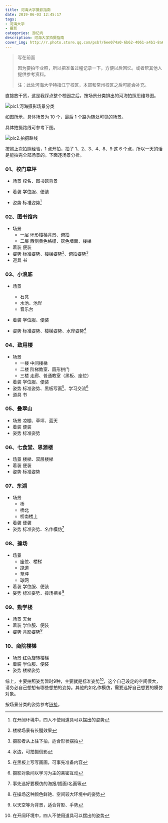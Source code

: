 ```yaml
---
title: 河海大学摄影指南
date: 2019-06-03 12:45:17
tags:
- 河海大学
- 摄影
categories: 游记向
description: 河海大学拍摄指南
cover_img: http://r.photo.store.qq.com/psb?/6ee074a0-6b62-4061-a4b1-8a668bfe6415/2W9q1Z6rIt5hEZ954DzH9qE9vjp*aJH8b8vK.gTyw78!/o/dL8AAAAAAAAA&ek=1&kp=1&pt=0&bo=sASwBEAGQAYRMAc!&tl=3&su=0102773473&tm=1569654000&sce=0-12-12&rf=2-9
---
```




> 写在前面
>
> 因为要拍毕业照，所以把准备过程记录一下，方便以后回忆。或者帮其他人提供参考资料。
>
> 注：此处河海大学特指江宁校区，本部和常州校区之后可能会补充。



直接放干货，这是我踩点整个校园之后，按场景分类排出的河海拍照思维导图。

![pic1.河海摄影场景分类](https://cdn.jsdelivr.net/gh/yefcion/PicData@master/img/20198.png)

如图所示，具体场景为 10 个，最后 1 个路为随处可见的场景。

具体拍摄路线可参考下图。

![pic2.拍摄路线](https://cdn.jsdelivr.net/gh/yefcion/PicData@master/img/20190528224021.png)



按照上次拍照经验，1 点开拍，拍了 1、2、3、4、8、9 这 6 个点，所以一天的话是能拍完全部场景的。下面逐场景分析。



### 01、校门草坪

- 场景 校名、图书馆背景
- 着装 学位服、便装

- 姿势 标准姿势[^1]

### 02、图书馆内

- 场景
  - 一层 环形楼梯背景、俯拍
  - 二层 西侧黄色格栅、灰色墙面、楼梯
- 着装 便装
- 姿势 标准姿势、楼梯姿势[^2]、俯拍姿势[^3]
- 道具 书

### 03、小浪底

- 场景 
  - 石凳
  - 水池、池岸
  - 音乐台
- 着装 学位服、便装

- 姿势 标准姿势、楼梯姿势、水岸姿势[^4]

### 04、致用楼

- 场景
  - 一楼 中间楼梯
  - 二楼 阶梯教室、圆形拱门
  - 三楼 走廊、普通教室（黑板、座位）
- 着装 学位服、便装
- 姿势 标准姿势、黑板写画[^5]、学习交流[^6]
- 道具 书

### 05、叠翠山

- 场景 凉棚、草坪、蓝天
- 着装 便装
- 姿势 标准姿势

### 06、七食堂、思源楼

- 场景 楼梯、双层楼梯
- 着装 便装
- 姿势 标准姿势

### 07、东湖

- 场景
  - 桥
  - 桥北
  - 桥南楼上
- 着装 便装
- 姿势 标准姿势、名作模仿[^7]

### 08、操场

- 场景
  - 座位、楼梯
  - 跑道
  - 草坪
  - 球网
- 着装 学位服、便装
- 姿势 标准姿势、操场相关[^8]

### 09、勤学楼

- 场景 天台
- 着装 学位服、便装
- 姿势 背影姿势[^9]

### 10、商院楼梯

- 场景 红色旋转楼梯
- 着装 学位服、便装
- 姿势 楼梯姿势



综上，主要拍照姿势暂时9种，主要就是标准姿势[^1]，这个自己设定的空间很大，请务必自己想想有哪些想拍的姿势。其他的如名作模仿，需要选好自己想要的模仿对象。

按场景分类的姿势参考[链接](https://www.jianguoyun.com/p/DfExcm8QipPtBRjdt8gB)。





[^1]: 在开阔环境中，四人不使用道具可以摆出的姿势
[^2]: 楼梯场景有长腿效果
[^3]: 摄影者从上往下拍，适合形状摆拍
[^4]: 水边，可拍摄倒影
[^5]: 在黑板上写写画画，可事先准备内容
[^6]: 摄影对象间以学习为主的亲密互动
[^7]: 事先选好要模仿的海报/插画/名画等
[^8]: 在操场这种颜色鲜艳、空间较大环境中的姿势
[^9]: 以天空等为背景，适合背影、手势
























